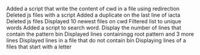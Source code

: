 Added a script that write the content of cwd in a file using redirection
Deleted js files with a script
Added a duplicate on the last line of iacta
Deleted js files
Displayed 10 newest files on cwd
Filtered list to unique words
Added a script to search  word.
Display the number of lines that contain the pattern bin
Displayed lines containingg root pattern and 3 more lines
Displayed lines in a file that do not contain bin
Displaying lines of a files that start with a letter

